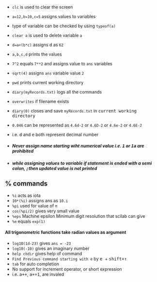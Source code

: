 - `clc` is used to clear the screen
- `a=12,b=10,c=5` assigns values to variables
- type of variable can be checked by using `typeof(a)`
- `clear a` is used to delete variable `a`
- `d=a+(b*c)` assigns d as `62`
- `a,b,c,d` prints the values
- `7^2` equals `7**2` and assigns value to `ans` variables
- `sqrt(4)` assigns `ans` variable value `2`
- `pwd` prints current working directory
- `diary(myRecords.txt)` logs all the commands
- `overwrites` if filename exists
- `diary(0)` closes and save `myRecords.txt` in <kbd>current working directory</kbd>
- `0.046` can be represented as `4.6d-2` or `4.6D-2` or `4.6e-2` or `4.6E-2`
- i.e. <kbd>d</kbd> and <kbd>e</kbd> both represent decimal number
- ##### Never assign name starting wiht numerical value i.e. <kbd>1</kbd> or <kbd>1a</kbd> are prohibited

- ##### while assigning values to variable if statement is ended with a semi colon, <kbd>;</kbd>then updated value is not printed
## % commands

 - `%i` acts as iota
 - `10*(%i)` assigns ans as `10.i`
 - `%pi` used for value of `π`
 - `cos(%pi/2)` gives very small value
 - `%eps` Machine epsilon Minimum digit resolution that scilab can give
 - `%e` equals `exp(1)`


 #### All trigonometric functions take radian values as argument

  - `log10(1d-23)` gives `ans = -23`
  - `log10(-10)` gives an imaginary number
  - `help chdir` gives help of command
  - `Find Previous command starting with e` by <kbd>e </kbd> + <kbd>shift+↑</kbd>
  - `tab` for auto completion
  - No support for increment operator, or short expression
  - i.e. <kbd>a++</kbd>, <kbd>a+=1</kbd>, are invaled

